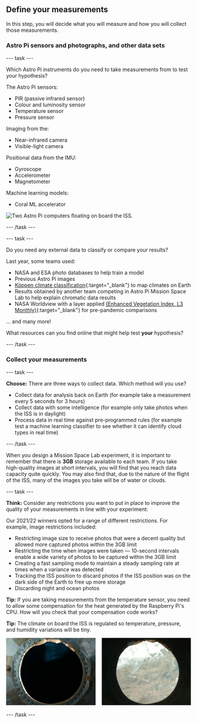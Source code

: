 ## Define your measurements

In this step, you will decide what you will measure and how you will collect those measurements. 

### Astro Pi sensors and photographs, and other data sets

--- task ---

Which Astro Pi instruments do you need to take measurements from to test your hypothesis?

The Astro Pi sensors:
+ PIR (passive infrared sensor)
+ Colour and luminosity sensor
+ Temperature sensor
+ Pressure sensor

Imaging from the:
+ Near-infrared camera
+ Visible-light camera 

Positional data from the IMU:
+ Gyroscope 
+ Accelerometer
+ Magnetometer

Machine learning models:
+ Coral ML accelerator

![Two Astro Pi computers floating on board the ISS.](images/AP_spin.gif)

--- /task ---

--- task ---

Do you need any external data to classify or compare your results?

Last year, some teams used: 

+ NASA and ESA photo databases to help train a model 
+ Previous Astro Pi images
+ [Köppen climate classification](https://en.wikipedia.org/wiki/K%C3%B6ppen_climate_classification){:target="_blank"} to map climates on Earth 
+ Results obtained by another team competing in Astro Pi Mission Space Lab to help explain chromatic data results
+ NASA Worldview with a layer applied [(Enhanced Vegetation Index, L3 Monthly)](https://lpdaac.usgs.gov/products/mod13a3v061/){:target="_blank"} for pre-pandemic comparisons  

... and many more!

What resources can you find online that might help test **your** hypothesis?

--- /task ---

### Collect your measurements

--- task ---

**Choose:** There are three ways to collect data. Which method will you use? 
+ Collect data for analysis back on Earth (for example take a measurement every 5 seconds for 3 hours)
+ Collect data with some intelligence (for example only take photos when the ISS is in daylight)
+ Process data in real time against pre-programmed rules (for example test a machine learning classifier to see whether it can identify cloud types in real time)

--- /task ---

When you design a Mission Space Lab experiment, it is important to remember that there is **3GB** storage available to each team. If you take high-quality images at short intervals, you will find that you reach data capacity quite quickly. You may also find that, due to the nature of the flight of the ISS, many of the images you take will be of water or clouds.

--- task ---

**Think:** Consider any restrictions you want to put in place to improve the quality of your measurements in line with your experiment: 

Our 2021/22 winners opted for a range of different restrictions. For example, image restrictions included:
+ Restricting image size to receive photos that were a decent quality but allowed more captured photos within the 3GB limit 
+ Restricting the time when images were taken &mdash; 10-second intervals enable a wide variety of photos to be captured within the 3GB limit 
+ Creating a fast sampling mode to maintain a steady sampling rate at times when a variance was detected 
+ Tracking the ISS position to discard photos if the ISS position was on the dark side of the Earth to free up more storage 
+ Discarding night and ocean photos

**Tip:** If you are taking measurements from the temperature sensor, you need to allow some compensation for the heat generated by the Raspberry Pi's CPU. How will you check that your compensation code works?

**Tip:** The climate on board the ISS is regulated so temperature, pressure, and humidity variations will be tiny. 

![Two images one most likely to be sea and the other most likely to be land.](images/land-probability.png)

--- /task ---
